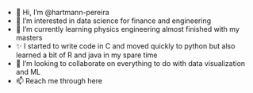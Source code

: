 - 👋 Hi, I’m @hartmann-pereira
- 👀 I’m interested in data science for finance and engineering
- 🌱 I’m currently learning physics engineering almost finished with my masters
- ✨ I started to write code in C and moved quickly to python but also learned a bit of R and java in my spare time 
- 💞️ I’m looking to collaborate on everything to do with data visualization and ML
- 📫 Reach me through here

<!---
hartmann-pereira/hartmann-pereira is a ✨ special ✨ repository because its `README.md` (this file) appears on your GitHub profile.
You can click the Preview link to take a look at your changes.
--->
